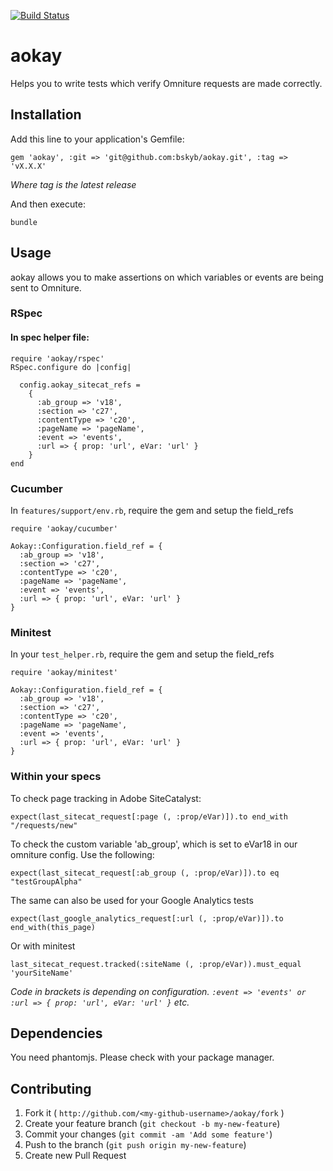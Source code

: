 [![Build Status](https://travis-ci.org/BSkyB/aokay.svg?branch=master)](https://travis-ci.org/BSkyB/aokay)

aokay
=====

Helps you to write tests which verify Omniture requests are made correctly.

Installation
------------

Add this line to your application's Gemfile:

    gem 'aokay', :git => 'git@github.com:bskyb/aokay.git', :tag => 'vX.X.X'

*Where tag is the latest release*

And then execute:

    bundle

Usage
-----

aokay allows you to make assertions on which variables or events are being sent to Omniture. 

### RSpec

#### In spec helper file:

    require 'aokay/rspec'
    RSpec.configure do |config|

      config.aokay_sitecat_refs =
        {
          :ab_group => 'v18',
          :section => 'c27',
          :contentType => 'c20',
          :pageName => 'pageName',
          :event => 'events',
          :url => { prop: 'url', eVar: 'url' }
        }
    end

### Cucumber

In `features/support/env.rb`, require the gem and setup the field_refs

    require 'aokay/cucumber'

    Aokay::Configuration.field_ref = { 
      :ab_group => 'v18',
      :section => 'c27',
      :contentType => 'c20',
      :pageName => 'pageName',
      :event => 'events',
      :url => { prop: 'url', eVar: 'url' }
    }

### Minitest

In your `test_helper.rb`, require the gem and setup the field_refs

    require 'aokay/minitest'

    Aokay::Configuration.field_ref = {
      :ab_group => 'v18',
      :section => 'c27',
      :contentType => 'c20',
      :pageName => 'pageName',
      :event => 'events',
      :url => { prop: 'url', eVar: 'url' }
    }

### Within your specs

To check page tracking in Adobe SiteCatalyst:

`expect(last_sitecat_request[:page (, :prop/eVar)]).to end_with "/requests/new"`

To check the custom variable 'ab_group', which is set to eVar18 in our omniture
config. Use the following: 

`expect(last_sitecat_request[:ab_group (, :prop/eVar)]).to eq "testGroupAlpha"`

The same can also be used for your Google Analytics tests

`expect(last_google_analytics_request[:url (, :prop/eVar)]).to end_with(this_page)`

Or with minitest

`last_sitecat_request.tracked(:siteName (, :prop/eVar)).must_equal 'yourSiteName'`

*Code in brackets is depending on configuration. `:event => 'events' or :url => { prop: 'url', eVar: 'url' }` etc.*

Dependencies
------------

You need phantomjs. Please check with your package manager.

Contributing
------------

1. Fork it ( `http://github.com/<my-github-username>/aokay/fork` )
2. Create your feature branch (`git checkout -b my-new-feature`)
3. Commit your changes (`git commit -am 'Add some feature'`)
4. Push to the branch (`git push origin my-new-feature`)
5. Create new Pull Request
